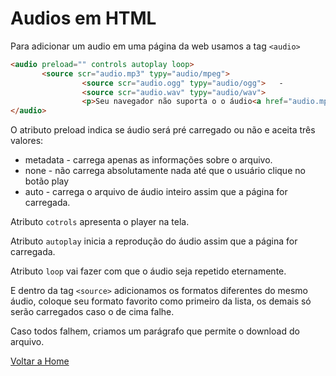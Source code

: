 # Audios em HTML

Para adicionar um audio em uma página da web usamos a tag `<audio>`
				
```html
<audio preload="" controls autoplay loop> 	
       <source scr="audio.mp3" typy="audio/mpeg"> 	
				<source scr="audio.ogg" typy="audio/ogg"> 	-
				<source scr="audio.wav" typy="audio/wav"> 	
				<p>Seu navegador não suporta o o áudio<a href="audio.mp3" download="audio.mp3" type="audio/mpeg"></a></p>
</audio>
```
O atributo preload indica se áudio será pré carregado ou não e aceita três valores:

* metadata - carrega apenas as informações sobre o arquivo.
* none - não carrega absolutamente nada até que o usuário clique no botão play
* auto - carrega o arquivo de áudio inteiro assim que a página for carregada.

Atributo `cotrols` apresenta o player na tela.

Atributo `autoplay` inicia a reprodução do áudio assim que a página for carregada.

Atributo `loop` vai fazer com que o áudio seja repetido eternamente.

E dentro da tag `<source>` adicionamos os formatos diferentes do mesmo áudio, coloque seu formato favorito como primeiro da lista, os demais só serão carregados caso o de cima falhe.

Caso todos falhem, criamos um parágrafo que permite o download do arquivo.

[Voltar a Home](../README.md)

